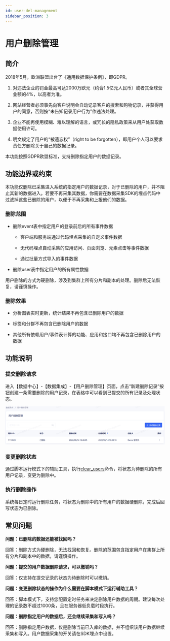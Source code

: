 ```yaml
---
id: user-del-management
sidebar_position: 3
---
```


# 用户删除管理

## 简介[](#jian-jie)

2018年5月，欧洲联盟出台了《通用数据保护条例》，即GDPR。

1.  对违法企业的罚金最高可达2000万欧元（约合1.5亿元人民币）或者其全球营业额的4%，以高者为准。
    
2.  网站经营者必须事先向客户说明会自动记录客户的搜索和购物记录，并获得用户的同意，否则按“未告知记录用户行为”作违法处理。
    
3.  企业不能再使用模糊、难以理解的语言，或冗长的隐私政策来从用户处获取数据使用许可。
    
4.  明文规定了用户的“被遗忘权”（right to be forgotten），即用户个人可以要求责任方删除关于自己的数据记录。
    
本功能按照GDPR欧盟标准，支持删除指定用户的数据记录。


## 功能边界或约束[](#gong-neng-bian-jie-huo-yue-shu)

本功能仅删除已采集进入系统的指定用户的数据记录，对于已删除的用户，并不阻止其新的数据进入。若要不再采集其数据，你需要在数据采集SDK的埋点代码中过滤掉这些已删除的用户，以便于不再采集和上报他们的数据。

### 删除范围[](#shan-chu-fan-wei)

* 删除event表中指定用户的登录前后的所有事件数据
    
    * 客户端和服务端通过代码埋点采集的自定义事件数据
        
    * 无代码埋点自动采集的应用访问、页面浏览、元素点击等事件数据
        
    * 通过批量方式导入的事件数据
        
    
* 删除user表中指定用户的所有属性数据
    
用户删除的方式为硬删除，涉及到集群上所有分片和副本的处理。删除后无法恢复，请谨慎操作。


### 删除效果[](#shan-chu-xiao-guo)

* 分析图表实时更新，统计结果不再包含已删除用户的数据
    
* 标签和分群不再包含已删除用户的数据
    
* 其他所有依赖用户/事件表计算的功能、应用和接口均不再包含已删除用户的数据
    

## 功能说明[](#gong-neng-shuo-ming)

### 提交删除请求[](#step-1-ti-jiao-shan-chu-qing-qiu)

进入【数据中心】-【数据集成】-【用户删除管理】页面，点击“新建删除记录”按钮创建一条需要删除的用户记录，在表格中可以看到已提交的所有记录及处理状态。

![picture 8](/img/8d168442c445f85a8e118abab8e697ace45ed1d998cbee04dc7e2fba4a81c31f_pic_1663662499222_2022-09-20.png)  

### 变更删除状态[](#step-2-bian-geng-shan-chu-zhuang-tai)

通过脚本运行模式下的辅助工具，执行[clear_users](../../../developer-manual/toolbox/user-delete-tool)命令，将状态为待删除的所有用户记录，变更为删除中。


### 执行删除操作[](#step-3-zhi-hang-shan-chu-cao-zuo)

系统每日定时运行删除任务，将状态为删除中的所有用户的数据硬删除，完成后回写状态为已删除。
​

## 常见问题[](#chang-jian-wen-ti)

**问题：已删除的数据还能被找回吗？**

回答：删除方式为硬删除，无法找回和恢复。删除的范围包含指定用户在集群上所有分片和副本中的数据，请谨慎操作。

**问题：提交的用户数据删除请求，可以撤销吗？**

回答：仅支持在提交记录的状态为待删除时可以撤销。

**问题：变更删除状态的操作为什么需要在脚本模式下运行辅助工具？**

回答：脚本模式下，支持您配置定时任务来决定删除用户数据的周期。建议每次处理的记录数不超过1000条，且在服务器低负载时段执行。

**问题：删除指定用户的数据后，还会继续采集和写入吗？**

回答：删除指定用户数据，仅是删除当前已入库的数据，并不组织该用户数据继续采集和写入。用户数据采集的开关请在SDK埋点中设置。
